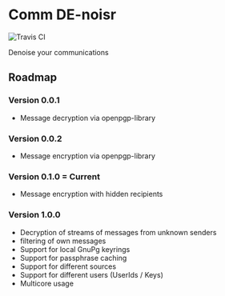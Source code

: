# Comm DE-noisr
![Travis CI](https://travis-ci.org/mitch000001/comm_denoisr.svg?branch=master "Travis CI")

Denoise your communications

## Roadmap

### Version 0.0.1

* Message decryption via openpgp-library

### Version 0.0.2

* Message encryption via openpgp-library

### Version 0.1.0 = Current

* Message encryption with hidden recipients

### Version 1.0.0

* Decryption of streams of messages from unknown senders
* filtering of own messages
* Support for local GnuPg keyrings
* Support for passphrase caching
* Support for different sources
* Support for different users (UserIds / Keys)
* Multicore usage
